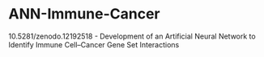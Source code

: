 # ANN-Immune-Cancer
10.5281/zenodo.12192518 - Development of an Artificial Neural Network to Identify Immune Cell–Cancer Gene Set Interactions
